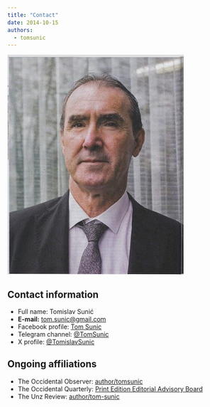 ```yaml
---
title: "Contact"
date: 2014-10-15
authors: 
  - tomsunic
---
```


![Tom Sunic](assets/images/tom-sunic-2.jpg)

## Contact information

- Full name: Tomislav Sunić
- **E-mail:** <tom.sunic@gmail.com>
- Facebook profile: [Tom Sunic](https://www.facebook.com/profile.php?id=100008876267009)
- Telegram channel: [@TomSunic](https://t.me/Tom)
- X profile: [@TomislavSunic](https://x.com/TomislavSunic)

## Ongoing affiliations

- The Occidental Observer: [author/tomsunic](https://www.theoccidentalobserver.net/author/tomsunic/)
- The Occidental Quarterly: [Print Edition Editorial Advisory Board](https://www.toqonline.com/about/)
- The Unz Review: [author/tom-sunic](https://www.unz.com/author/tom-sunic/)

<!--Wikipedia articles

- [Croatian](https://en.wikipedia.org/wiki/Tomislav_Suni%C4%87)
- [English](https://en.wikipedia.org/wiki/Tomislav_Suni%C4%87)
- [French](https://fr.wikipedia.org/wiki/Tomislav_Suni%C4%87)
- [Spanish](https://es.wikipedia.org/wiki/Tomislav_Suni%C4%87)-->
